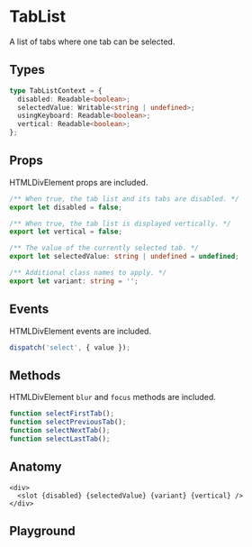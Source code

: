 <script>
    import Playground from './TabListPlayground.svelte';
</script>

# TabList

A list of tabs where one tab can be selected.

## Types

```ts
type TabListContext = {
  disabled: Readable<boolean>;
  selectedValue: Writable<string | undefined>;
  usingKeyboard: Readable<boolean>;
  vertical: Readable<boolean>;
};
```

## Props

HTMLDivElement props are included.

```ts
/** When true, the tab list and its tabs are disabled. */
export let disabled = false;

/** When true, the tab list is displayed vertically. */
export let vertical = false;

/** The value of the currently selected tab. */
export let selectedValue: string | undefined = undefined;

/** Additional class names to apply. */
export let variant: string = '';
```

## Events

HTMLDivElement events are included.

```ts
dispatch('select', { value });
```

## Methods

HTMLDivElement `blur` and `focus` methods are included.

```ts
function selectFirstTab();
function selectPreviousTab();
function selectNextTab();
function selectLastTab();
```

## Anatomy

```svelte
<div>
  <slot {disabled} {selectedValue} {variant} {vertical} />
</div>
```

## Playground

<Playground />
